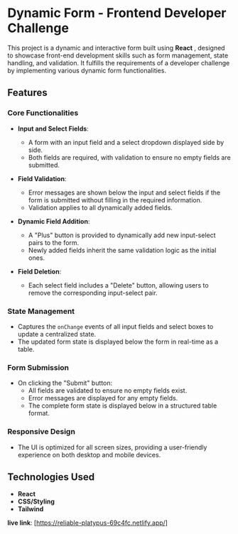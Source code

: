 # Dynamic Form - Frontend Developer Challenge
This project is a dynamic and interactive form built using **React** , designed to showcase front-end development skills such as form management, state handling, and validation. It fulfills the requirements of a developer challenge by implementing various dynamic form functionalities.

## Features

### Core Functionalities
- **Input and Select Fields**:
  - A form with an input field and a select dropdown displayed side by side.
  - Both fields are required, with validation to ensure no empty fields are submitted.

- **Field Validation**:
  - Error messages are shown below the input and select fields if the form is submitted without filling in the required information.
  - Validation applies to all dynamically added fields.

- **Dynamic Field Addition**:
  - A "Plus" button is provided to dynamically add new input-select pairs to the form.
  - Newly added fields inherit the same validation logic as the initial ones.

- **Field Deletion**:
  - Each select field includes a "Delete" button, allowing users to remove the corresponding input-select pair.

### State Management
- Captures the `onChange` events of all input fields and select boxes to update a centralized state.
- The updated form state is displayed below the form in real-time as a table.

### Form Submission
- On clicking the "Submit" button:
  - All fields are validated to ensure no empty fields exist.
  - Error messages are displayed for any empty fields.
  - The complete form state is displayed below in a structured table format.

### Responsive Design
- The UI is optimized for all screen sizes, providing a user-friendly experience on both desktop and mobile devices.

## Technologies Used
- **React**
- **CSS/Styling**
- **Tailwind**

**live link**: [https://reliable-platypus-69c4fc.netlify.app/]
